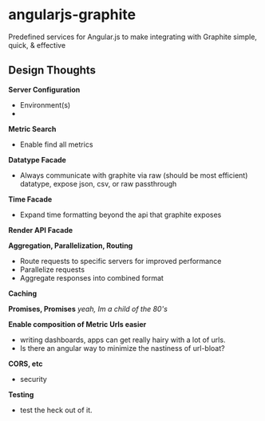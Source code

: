 angularjs-graphite
==================

Predefined services for Angular.js to make integrating with Graphite simple, quick, & effective

## Design Thoughts

**Server Configuration**
 - Environment(s)
 -

**Metric Search**
 - Enable find all metrics

**Datatype Facade**
  - Always communicate with graphite via raw (should be most efficient) datatype, expose json, csv, or raw passthrough

**Time Facade**
  - Expand time formatting beyond the api that graphite exposes

**Render API Facade**

**Aggregation, Parallelization, Routing**
 - Route requests to specific servers for improved performance
 - Parallelize requests
 - Aggregate responses into combined format

**Caching**

**Promises, Promises**
_yeah, Im a child of the 80's_

**Enable composition of Metric Urls easier**
 - writing dashboards, apps can get really hairy with a lot of urls.
 - Is there an angular way to minimize the nastiness of url-bloat?

**CORS, etc**
 - security

**Testing**
 - test the heck out of it.
